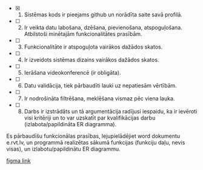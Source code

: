 -   [x] 1. Sistēmas kods ir pieejams github un norādīta saite savā profilā.
-   [ ] 2. Ir veikta datu labošana, dzēšana, pievienošana, atspoguļošana. Atbilstoši minētajām funkcionalitātes prasībām.
-   [ ] 3. Funkcionalitāte ir atspoguļota vairākos dažādos skatos.
-   [ ] 4. Ir izveidots sistēmas dizains vairākos dažādos skatos.
-   [ ] 5. Ierāšana videokonferencē (ir obligāta).
-   [ ] 6. Datu validācija, tiek pārbaudīti lauki uz nepatiesām vērtībām.
-   [ ] 7. Ir nodrošināta filtrēšana, meklēšana vismaz pēc viena lauka.
-   [ ] 8. Darbs ir izstrādāts un tā argumentācija radījusi iespaidu, ka ir ievēroti visi kritēriji un to var uzskatīt par kvalifikācijas darbu (izlabota/papildināta ER diagramma).


Es pārbaudīšu funkcionālas prasības, lejupielādējiet word dokumentu e.rvt.lv, un programmā realizētas sākumā funkcijas (funkciju daļu, nevis visas), un izlabotu/papildinātu ER diagrammu.


[figma link](https://www.figma.com/file/4AD1SibL2VLyyB2FDCepWo/trafi?node-id=0%3A1&t=rlh9m7a1fdpLVovB-1)
